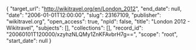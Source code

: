 {
  "target_url": "http://wikitravel.org/en/London_2012", 
  "end_date": null, 
  "date": "2006-01-01T12:00:00", 
  "slug": 23167109, 
  "publisher": "wikitravel.org", 
  "open_access": true, 
  "npld": false, 
  "title": "London 2012 - Wikitravel", 
  "subjects": [], 
  "collections": [], 
  "record_id": "20060101T120000/xzyhzNLQMy1ZnKFAvbrH7g==", 
  "scope": "root", 
  "start_date": null
}

